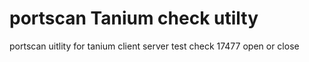 # portscan Tanium check utilty
portscan uitlity for tanium client server test
check 17477 open or close
